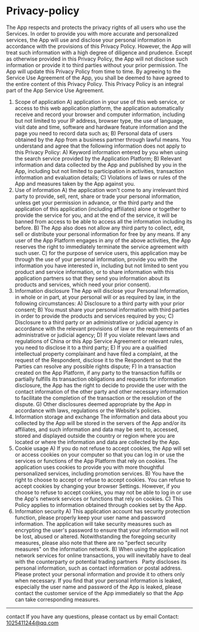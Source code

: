 # Privacy-policy

The App respects and protects the privacy rights of all users who use the Services. In order to provide you with more accurate and personalized services, the App will use and disclose your personal information in accordance with the provisions of this Privacy Policy. However, the App will treat such information with a high degree of diligence and prudence. Except as otherwise provided in this Privacy Policy, the App will not disclose such information or provide it to third parties without your prior permission. The App will update this Privacy Policy from time to time. By agreeing to the Service Use Agreement of the App, you shall be deemed to have agreed to the entire content of this Privacy Policy. This Privacy Policy is an integral part of the App Service Use Agreement.
 
1. Scope of application
A) application in your use of this web service, or access to this web application platform, the application automatically receive and record your browser and computer information, including but not limited to your IP address, browser type, the use of language, visit date and time, software and hardware feature information and the page you need to record data such as;
B) Personal data of users obtained by the App from a business partner through lawful means.
You understand and agree that the following information does not apply to this Privacy Policy:
A) Keyword information entered by you when using the search service provided by the Application Platform;
B) Relevant information and data collected by the App and published by you in the App, including but not limited to participation in activities, transaction information and evaluation details;
C) Violations of laws or rules of the App and measures taken by the App against you.
 
2. Use of information
A) the application won't come to any irrelevant third party to provide, sell, rent, share or trade your personal information, unless get your permission in advance, or the third party and the application of this application (including affiliates) alone or together to provide the service for you, and at the end of the service, it will be banned from access to be able to access all the information including its before.
B) The App also does not allow any third party to collect, edit, sell or distribute your personal information for free by any means. If any user of the App Platform engages in any of the above activities, the App reserves the right to immediately terminate the service agreement with such user.
C) for the purpose of service users, this application may be through the use of your personal information, provide you with the information you have interested in, including but not limited to sent you product and service information, or to share information with this application partners so that they send you information about its products and services, which need your prior consent).
 
3. Information disclosure
The App will disclose your Personal Information, in whole or in part, at your personal will or as required by law, in the following circumstances:
A) Disclosure to a third party with your prior consent;
B) You must share your personal information with third parties in order to provide the products and services required by you;
C) Disclosure to a third party or an administrative or judicial agency in accordance with the relevant provisions of law or the requirements of an administrative or judicial agency;
D) If you violate relevant laws and regulations of China or this App Service Agreement or relevant rules, you need to disclose it to a third party;
E) If you are a qualified intellectual property complainant and have filed a complaint, at the request of the Respondent, disclose it to the Respondent so that the Parties can resolve any possible rights dispute;
F) In a transaction created on the App Platform, if any party to the transaction fulfills or partially fulfills its transaction obligations and requests for information disclosure, the App has the right to decide to provide the user with the contact information of the other party and other necessary information to facilitate the completion of the transaction or the resolution of the dispute.
G) Other disclosures deemed appropriate by the App in accordance with laws, regulations or the Website's policies.
 
4. Information storage and exchange
The information and data about you collected by the App will be stored in the servers of the App and/or its affiliates, and such information and data may be sent to, accessed, stored and displayed outside the country or region where you are located or where the information and data are collected by the App.
 
5. Cookie usage
A) If you do not refuse to accept cookies, the App will set or access cookies on your computer so that you can log in or use the services or functions of the App Platform that rely on cookies. The application uses cookies to provide you with more thoughtful personalized services, including promotion services.
B) You have the right to choose to accept or refuse to accept cookies. You can refuse to accept cookies by changing your browser Settings. However, if you choose to refuse to accept cookies, you may not be able to log in or use the App's network services or functions that rely on cookies.
C) This Policy applies to information obtained through cookies set by the App.
 
6. Information security
A) This application account has security protection function, please properly keep your user name and password information. The application will take security measures such as encrypting the user's password to ensure that your information will not be lost, abused or altered. Notwithstanding the foregoing security measures, please also note that there are no "perfect security measures" on the information network.
B) When using the application network services for online transactions, you will inevitably have to deal with the counterparty or potential trading partners
 
Party discloses its personal information, such as contact information or postal address. Please protect your personal information and provide it to others only when necessary. If you find that your personal information is leaked, especially the user name and password of the App is leaked, please contact the customer service of the App immediately so that the App can take corresponding measures.


--------------------------------------------------------------------------------
contact
If you have any questions, please contact us by email
Contact: 1025411244@qq.com
